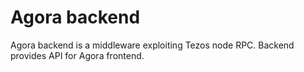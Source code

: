 # Agora backend

Agora backend is a middleware exploiting Tezos node RPC.
Backend provides API for Agora frontend.
